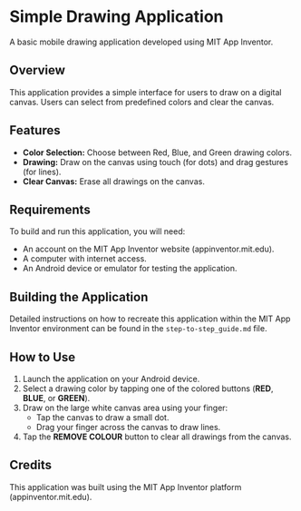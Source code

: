 # Simple Drawing Application

A basic mobile drawing application developed using MIT App Inventor.

## Overview

This application provides a simple interface for users to draw on a digital canvas. Users can select from predefined colors and clear the canvas.

## Features

* **Color Selection:** Choose between Red, Blue, and Green drawing colors.
* **Drawing:** Draw on the canvas using touch (for dots) and drag gestures (for lines).
* **Clear Canvas:** Erase all drawings on the canvas.

## Requirements

To build and run this application, you will need:

* An account on the MIT App Inventor website (appinventor.mit.edu).
* A computer with internet access.
* An Android device or emulator for testing the application.

## Building the Application

Detailed instructions on how to recreate this application within the MIT App Inventor environment can be found in the `step-to-step_guide.md` file.

## How to Use

1.  Launch the application on your Android device.
2.  Select a drawing color by tapping one of the colored buttons (**RED**, **BLUE**, or **GREEN**).
3.  Draw on the large white canvas area using your finger:
    * Tap the canvas to draw a small dot.
    * Drag your finger across the canvas to draw lines.
4.  Tap the **REMOVE COLOUR** button to clear all drawings from the canvas.

## Credits

This application was built using the MIT App Inventor platform (appinventor.mit.edu).
